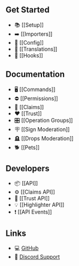 ## Get Started
* 📚 [[Setup]]
* ➡️ [[Importers]]
* 📄 [[Config]]
* 📝 [[Translations]]
* 🔌 [[Hooks]]

## Documentation
* 🖥️ [[Commands]]
* ⛔ [[Permissions]]
* 🥄 [[Claims]]
* ❤️ [[Trust]]
* 🎛️ [[Operation Groups]]
* 🪧 [[Sign Moderation]]
* 🪦 [[Drops Moderation]]
* 🐕 [[Pets]]

## Developers
* 📦 [[API]]
* ⚙️ [[Claims API]]
* 🧡 [[Trust API]]
* 💡 [[Highlighter API]]
* ❗ [[API Events]]

## Links
* 💻 [GitHub](https://github.com/WiIIiam278/HuskClaims)
* 💬 [Discord Support](https://discord.gg/tVYhJfyDWG)